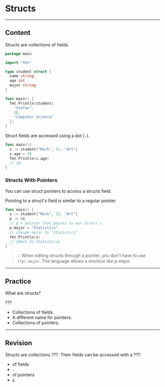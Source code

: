 ﻿---
author: Stefan-Stojanovic

aspects:
  - workout

type: normal

category: how-to

---

# Structs

---
## Content

Structs are collections of fields.

```go
package main

import "fmt"

type student struct {
  name string
  age int
  major string
}

func main() {
  fmt.Println(student{
    "Stefan",
    26, 
    "Computer Science"
  })
}
```

Struct fields are accessed using a dot (`.`).

```go
func main(){
  s := student{"Mark", 31, "Art"}
  s.age = 29
  fmt.Println(s.age)
  // 29
}
```

### Structs With Pointers

You can use struct pointers to access a structs field.

Pointing to a struct's field is similar to a regular pointer.

```go
func main() {
  s := student{"Mark", 31, "Art"}
  p := &s
  // p = pointer that points to our struct s
  p.major = "Statistics"
  // change major to "Statistics"
  fmt.Println(s)
  // {Mark 31 Statistics}
}
```

> 💡 When editing structs through a pointer, you don't have to use `(*p).major`. The language allows a shortcut like p.major.

---
## Practice

What are structs?

???

- Collections of fields.
- A different name for pointers.
- Collections of pointers.

---
## Revision

Structs are collections ???. Their fields can be accessed with a ???.

- of fields
- `.`
- of pointers
- `&`